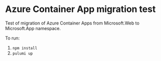 # Azure Container App migration test

Test of migration of Azure Container Apps from Microsoft.Web to Microsoft.App namespace.

To run:

1. `npm install`
2. `pulumi up`
